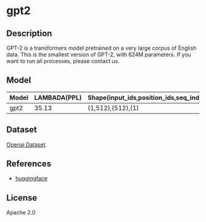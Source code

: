 <!--- SPDX-License-Identifier: Apache-2.0 -->

# gpt2

## Description

GPT-2 is a transformers model pretrained on a very large corpus of English data.
This is the smallest version of GPT-2, with 624M parameters.
If you want to run all processes, please contact us.

## Model

|Model|LAMBADA(PPL)|Shape(input_ids,position_ids,seq_index)|
|:-   |:-          |:-                                     |
|gpt2 |35.13       |(1,512),(512),(1)                      |

## Dataset

[Openai Dataset](https://github.com/openai/gpt-2/blob/master/domains.txt).

## References

* [huggingface](https://huggingface.co/gpt2)

## License

Apache 2.0
